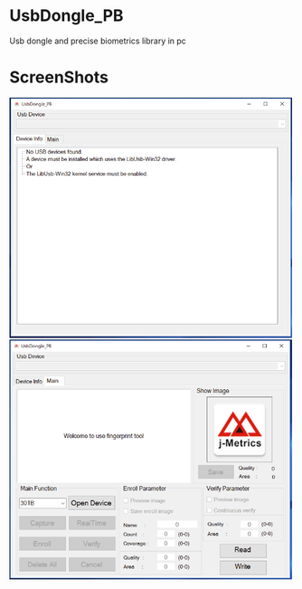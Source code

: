 # UsbDongle_PB
Usb dongle and precise biometrics library in pc

# ScreenShots
<img src="https://github.com/yichen7453/UsbDongle_PB/blob/master/screenshots/1.png" width="500">
<img src="https://github.com/yichen7453/UsbDongle_PB/blob/master/screenshots/2.png" width="500">
